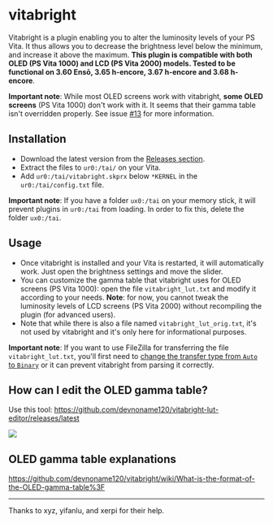 # vitabright

Vitabright is a plugin enabling you to alter the luminosity levels of your PS Vita. It thus allows you to decrease the brightness level below the minimum, and increase it above the maximum.
**This plugin is compatible with both OLED (PS Vita 1000) and LCD (PS Vita 2000) models. Tested to be functional on 3.60 Ensō, 3.65 h-encore, 3.67 h-encore and 3.68 h-encore**.

**Important note**: While most OLED screens work with vitabright, **some OLED screens** (PS Vita 1000) don't work with it. It seems that their gamma table isn't overridden properly. See issue [#13](https://github.com/devnoname120/vitabright/issues/13) for more information. 

## Installation

- Download the latest version from the [Releases section](https://github.com/devnoname120/vitabright/releases).
- Extract the files to `ur0:/tai/` on your Vita.
- Add `ur0:/tai/vitabright.skprx` below `*KERNEL` in the `ur0:/tai/config.txt` file.

**Important note**: If you have a folder `ux0:/tai` on your memory stick, it will prevent plugins in `ur0:/tai` from loading. In order to fix this, delete the folder `ux0:/tai`.

## Usage

- Once vitabright is installed and your Vita is restarted, it will automatically work. Just open the brightness settings and move the slider.
- You can customize the gamma table that vitabright uses for OLED screens (PS Vita 1000): open the file `vitabright_lut.txt` and modify it according to your needs. **Note**: for now, you cannot tweak the luminosity levels of LCD screens (PS Vita 2000) without recompiling the plugin (for advanced users).
- Note that while there is also a file named `vitabright_lut_orig.txt`, it's not used by vitabright and it's only here for informational purposes.

**Important note**: If you want to use FileZilla for transferring the file `vitabright_lut.txt`, you'll first need to [change the transfer type from `Auto` to `Binary`](https://stackoverflow.com/a/555003) or it can prevent vitabright from parsing it correctly.

## How can I edit the OLED gamma table?

Use this tool: https://github.com/devnoname120/vitabright-lut-editor/releases/latest

![](https://user-images.githubusercontent.com/2824100/102720568-760e4700-42f5-11eb-9ba2-f2cea8ce6cd6.png)

## OLED gamma table explanations

https://github.com/devnoname120/vitabright/wiki/What-is-the-format-of-the-OLED-gamma-table%3F

----------------------
Thanks to xyz, yifanlu, and xerpi for their help.
